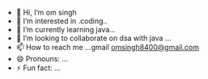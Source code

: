 - 👋 Hi, I’m om singh
- 👀 I’m interested in .coding..
- 🌱 I’m currently learning java...
- 💞️ I’m looking to collaborate on dsa with java ...
- 📫 How to reach me ...gmail omsingh8400@gmail.com
- 😄 Pronouns: ...
- ⚡ Fun fact: ...

<!---
Singh-OmDev/Singh-OmDev is a ✨ special ✨ repository because its `README.md` (this file) appears on your GitHub profile.
You can click the Preview link to take a look at your changes.
--->
